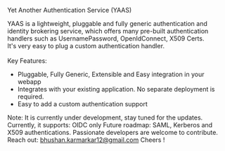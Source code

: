 Yet Another Authentication Service (YAAS)

YAAS is a lightweight, pluggable and fully generic authentication and identity brokering service, 
which offers many pre-built authentication handlers such as UsernamePassword, OpenIdConnect, X509 Certs.
<br>
It's very easy to plug a custom authentication handler.
<br><br>
Key Features:
- Pluggable, Fully Generic, Extensible and Easy integration in your webapp
- Integrates with your existing application. No separate deployment is required.
- Easy to add a custom authentication support


Note: It is currently under development, stay tuned for the updates.
Currently, it supports: OIDC only
Future roadmap: SAML, Kerberos and X509 authentications.
Passionate developers are welcome to contribute.
Reach out: bhushan.karmarkar12@gmail.com
Cheers !